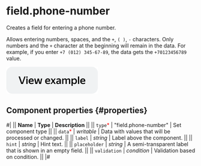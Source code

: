 # field.phone-number

Creates a field for entering a phone number.

Allows entering numbers, spaces, and the `+`, `( )`, `-` characters. Only numbers and the `+` character at the beginning will remain in the data. For example, if you enter `+7 (012) 345-67-89`, the data gets the `+70123456789` value.

[![View example in the sandbox](../_images/buttons/view-example.svg)](https://ya.cc/t/_hp-34Gj3twiJS)

## Component properties {#properties}

#|
|| **Name** | **Type** | **Description** ||
|| `type`<span style="color: red">\*</span> | "field.phone-number" | Set component type ||
|| `data`<span style="color: red">\*</span> | _writable_ | Data with values that will be processed or changed. ||
|| `label` | _string_ | Label above the component. ||
|| `hint` | _string_ | Hint text. ||
|| `placeholder` | _string_ | A semi-transparent label that is shown in an empty field. ||
|| `validation` | _condition_ | Validation based on condition. ||
|#
